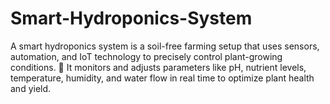 # Smart-Hydroponics-System
A smart hydroponics system is a soil-free farming setup that uses sensors, automation, and IoT technology to precisely control plant-growing conditions. 🌱 It monitors and adjusts parameters like pH, nutrient levels, temperature, humidity, and water flow in real time to optimize plant health and yield. 
